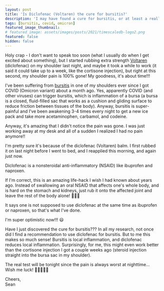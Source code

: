 ```yaml
---
layout: post
title: 'Is Diclofenac (Voltaren) the cure for bursitis?'
description: 'I may have found a cure for bursitis, or at least a really effective treatment. I hope this helps others suffering from bursitis, which is a really painful, long-lasting condition.'
tags: [bursitis, covid, omicron]
featured_image_thumbnail:
# featured_image: assets/images/posts/2021/timescaledb-logo2.png
featured: false
hidden: false
---
```


Holy crap - I don't want to speak too soon (what I usually do when I get excited about something), but I started rubbing extra strength [Voltaren](https://www.voltaren.ca/) (diclofenac) on my shoulder last night, and maybe it took a while to work (it said it could take up to a week, like the cortisone injection), but right at this second, my shoulder pain is 100% gone! My goodness, it's about time!!! 

I've been suffering from [bursitis](https://www.hopkinsmedicine.org/health/conditions-and-diseases/bursitis) in one of my shoulders ever since I got COVID (Omicron variant) about a month ago. Yes, apparently COVID (and other viruses) can trigger bursitis, which is inflammation of a bursa (a bursa is a closed, fluid-filled sac that works as a cushion and gliding surface to reduce friction between tissues of the body). Anyway, bursitis is super-painful and I've been awakening 3-4 times every night to get a new ice pack and take more acetaminophen, carbamol, and codeine.

Anyway, it's amazing that I didn't notice the pain was gone. I was just working away at my desk and all of a sudden I realized I had no pain anymore!!

I'm pretty sure it's because of the diclofenac (Voltaren) balm. I first rubbed it on last night before I went to bed, and I reapplied this morning, and again just now. 

Diclofenac is a nonsteroidal anti-inflammatory (NSAID) like ibuprofen and naproxen. 

If I'm correct, this is an amazing life-hack I wish I had known about years ago. Instead of swallowing an oral NSAID that affects one's whole body, and is hard on the stomach and kidneys, just rub it onto the affected joint and leave the rest of the body alone! 🤞🤞🤞

It says one is not supposed to use diclofenac at the same time as ibuprofen or naproxen, so that's what I've done. 

I'm super optimistic now!!! 😃

Have I just discovered the cure for bursitis??? In all my research, not once did I find a recommendation to use diclofenac for bursitis. But to me this makes so much sense! Bursitis is local inflammation, and diclofenac reduces local inflammation. Surprisingly, for me, this might even work better than the cortisone injection I got a couple weeks ago (steroid injection straight into the bursa sac in my shoulder). 

The real test will be tonight since the pain is always worst at nighttime... Wish me luck! 🤞🤞🤞🤞🤞

Cheers, <br>
Sean
